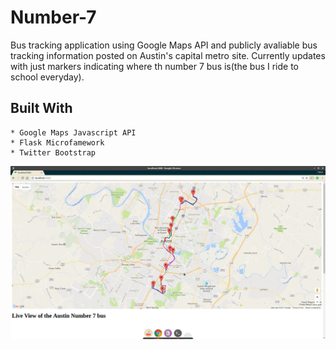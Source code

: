 # Number-7

Bus tracking application using Google Maps API and publicly avaliable bus tracking information posted on Austin's capital metro site.
Currently updates with just markers indicating where th number 7 bus is(the bus I ride to school everyday).

## Built With
    * Google Maps Javascript API
    * Flask Microfamework
    * Twitter Bootstrap
 
![alt tag](./pictures/screenshot.jpg)

